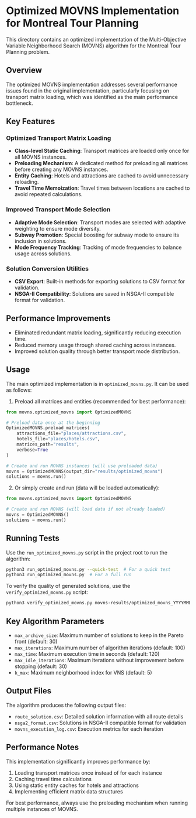 # Optimized MOVNS Implementation for Montreal Tour Planning

This directory contains an optimized implementation of the Multi-Objective Variable Neighborhood Search (MOVNS) algorithm for the Montreal Tour Planning problem.

## Overview

The optimized MOVNS implementation addresses several performance issues found in the original implementation, particularly focusing on transport matrix loading, which was identified as the main performance bottleneck.

## Key Features

### Optimized Transport Matrix Loading

- **Class-level Static Caching**: Transport matrices are loaded only once for all MOVNS instances.
- **Preloading Mechanism**: A dedicated method for preloading all matrices before creating any MOVNS instances.
- **Entity Caching**: Hotels and attractions are cached to avoid unnecessary reloading.
- **Travel Time Memoization**: Travel times between locations are cached to avoid repeated calculations.

### Improved Transport Mode Selection

- **Adaptive Mode Selection**: Transport modes are selected with adaptive weighting to ensure mode diversity.
- **Subway Promotion**: Special boosting for subway mode to ensure its inclusion in solutions.
- **Mode Frequency Tracking**: Tracking of mode frequencies to balance usage across solutions.

### Solution Conversion Utilities

- **CSV Export**: Built-in methods for exporting solutions to CSV format for validation.
- **NSGA-II Compatibility**: Solutions are saved in NSGA-II compatible format for validation.

## Performance Improvements

- Eliminated redundant matrix loading, significantly reducing execution time.
- Reduced memory usage through shared caching across instances.
- Improved solution quality through better transport mode distribution.

## Usage

The main optimized implementation is in `optimized_movns.py`. It can be used as follows:

1. Preload all matrices and entities (recommended for best performance):

```python
from movns.optimized_movns import OptimizedMOVNS

# Preload data once at the beginning
OptimizedMOVNS.preload_matrices(
    attractions_file="places/attractions.csv",
    hotels_file="places/hotels.csv",
    matrices_path="results",
    verbose=True
)

# Create and run MOVNS instances (will use preloaded data)
movns = OptimizedMOVNS(output_dir="results/optimized_movns")
solutions = movns.run()
```

2. Or simply create and run (data will be loaded automatically):

```python
from movns.optimized_movns import OptimizedMOVNS

# Create and run MOVNS (will load data if not already loaded)
movns = OptimizedMOVNS()
solutions = movns.run()
```

## Running Tests

Use the `run_optimized_movns.py` script in the project root to run the algorithm:

```bash
python3 run_optimized_movns.py --quick-test  # For a quick test
python3 run_optimized_movns.py  # For a full run
```

To verify the quality of generated solutions, use the `verify_optimized_movns.py` script:

```bash
python3 verify_optimized_movns.py movns-results/optimized_movns_YYYYMMDD_HHMMSS/nsga2_format.csv
```

## Key Algorithm Parameters

- `max_archive_size`: Maximum number of solutions to keep in the Pareto front (default: 30)
- `max_iterations`: Maximum number of algorithm iterations (default: 100)
- `max_time`: Maximum execution time in seconds (default: 120)
- `max_idle_iterations`: Maximum iterations without improvement before stopping (default: 30)
- `k_max`: Maximum neighborhood index for VNS (default: 5)

## Output Files

The algorithm produces the following output files:

- `route_solution.csv`: Detailed solution information with all route details
- `nsga2_format.csv`: Solutions in NSGA-II compatible format for validation
- `movns_execution_log.csv`: Execution metrics for each iteration

## Performance Notes

This implementation significantly improves performance by:

1. Loading transport matrices once instead of for each instance
2. Caching travel time calculations
3. Using static entity caches for hotels and attractions
4. Implementing efficient matrix data structures

For best performance, always use the preloading mechanism when running multiple instances of MOVNS.